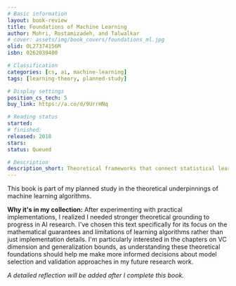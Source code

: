 ```yaml
---
# Basic information
layout: book-review
title: Foundations of Machine Learning
author: Mohri, Rostamizadeh, and Talwalkar
# cover: assets/img/book_covers/foundations_ml.jpg
olid: OL27374156M
isbn: 0262039400

# Classification
categories: [cs, ai, machine-learning]
tags: [learning-theory, planned-study]

# Display settings
position_cs_tech: 5
buy_link: https://a.co/d/9UrrHNq

# Reading status
started:
# finished:
released: 2018
stars:
status: Queued

# Description
description_short: Theoretical frameworks that connect statistical learning to practical AI applications.
---
```


This book is part of my planned study in the theoretical underpinnings of machine learning algorithms.

**Why it's in my collection:** After experimenting with practical implementations, I realized I needed stronger theoretical grounding to progress in AI research. I've chosen this text specifically for its focus on the mathematical guarantees and limitations of learning algorithms rather than just implementation details. I'm particularly interested in the chapters on VC dimension and generalization bounds, as understanding these theoretical foundations should help me make more informed decisions about model selection and validation approaches in my future research work.

_A detailed reflection will be added after I complete this book._
